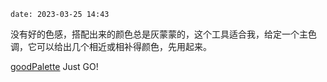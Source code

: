 ```
date: 2023-03-25 14:43
```

没有好的色感，搭配出来的颜色总是灰蒙蒙的，这个工具适合我，给定一个主色调，它可以给出几个相近或相补得颜色，先用起来。

[goodPalette](https://goodpalette.io/d61a8e-233aeb-c2babf) Just GO!

